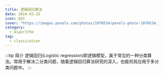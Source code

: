 ```yaml
---
title: 逻辑回归算法
date: 2024-03-25
icon: QSS
cover: "https://images.pexels.com/photos/1070534/pexels-photo-1070534.jpeg"
category: 
  - Algorithm
tag:
  - classication
---
```


:::tip 简介
逻辑回归(Logistic regression)即逻辑模型，属于常见的一种分类算法。常用于解决二分类问题，随着逻辑回归算法研究的深入，也能将其应用于多分类问题中。
:::

